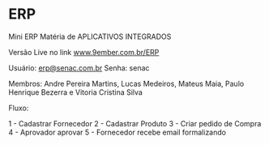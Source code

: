 # ERP
Mini ERP Matéria de APLICATIVOS INTEGRADOS

Versão Live no link www.9ember.com.br/ERP

Usuário: erp@senac.com.br
Senha: senac

Membros:
Andre Pereira Martins,
Lucas Medeiros,
Mateus Maia,
Paulo Henrique Bezerra e 
Vitoria Cristina Silva

Fluxo:

1 - Cadastrar Fornecedor
2 - Cadastrar Produto
3 - Criar pedido de Compra
4 - Aprovador aprovar
5 - Fornecedor recebe email formalizando
